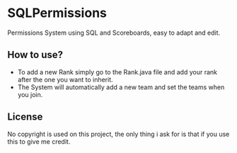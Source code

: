 SQLPermissions
==============

Permissions System using SQL and Scoreboards, easy to adapt and edit.

How to use?
---------------

* To add a new Rank simply go to the Rank.java file and add your rank after the one you want to inherit.
* The System will automatically add a new team and set the teams when you join.

License
---------

No copyright is used on this project, the only thing i ask for is that if you use this to give me credit.
